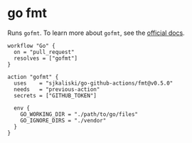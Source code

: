 # go fmt

Runs `gofmt`. To learn more about `gofmt`, see the [official docs](https://golang.org/cmd/gofmt/).

```hcl
workflow "Go" {
  on = "pull_request"
  resolves = ["gofmt"]
}

action "gofmt" {
  uses    = "sjkaliski/go-github-actions/fmt@v0.5.0"
  needs   = "previous-action"
  secrets = ["GITHUB_TOKEN"]

  env {
    GO_WORKING_DIR = "./path/to/go/files"
    GO_IGNORE_DIRS = "./vendor"
  }
}
```
